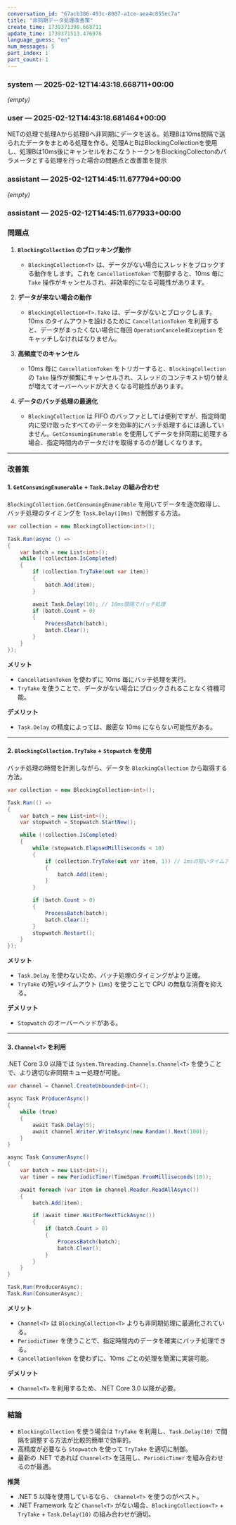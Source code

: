 ```yaml
---
conversation_id: "67acb386-493c-8007-a1ce-aea4c855ec7a"
title: "非同期データ処理改善策"
create_time: 1739371398.668711
update_time: 1739371513.476976
language_guess: "en"
num_messages: 5
part_index: 1
part_count: 1
---
```


### system — 2025-02-12T14:43:18.668711+00:00

_(empty)_

### user — 2025-02-12T14:43:18.681464+00:00

NETの処理で処理Aから処理Bへ非同期にデータを送る。処理Bは10ms間隔で送られたデータをまとめる処理を作る。処理AとBはBlockingCollectionを使用し、処理Bは10ms後にキャンセルをおこなうトークンをBlockingCollectonのパラメータとする処理を行った場合の問題点と改善策を提示

### assistant — 2025-02-12T14:45:11.677794+00:00

_(empty)_

### assistant — 2025-02-12T14:45:11.677933+00:00

### 問題点

1. **`BlockingCollection` のブロッキング動作**
   - `BlockingCollection<T>` は、データがない場合にスレッドをブロックする動作をします。これを `CancellationToken` で制御すると、10ms 毎に `Take` 操作がキャンセルされ、非効率的になる可能性があります。

2. **データが来ない場合の動作**
   - `BlockingCollection<T>.Take` は、データがないとブロックします。10ms のタイムアウトを設けるために `CancellationToken` を利用すると、データがまったくない場合に毎回 `OperationCanceledException` をキャッチしなければなりません。

3. **高頻度でのキャンセル**
   - 10ms 毎に `CancellationToken` をトリガーすると、`BlockingCollection` の `Take` 操作が頻繁にキャンセルされ、スレッドのコンテキスト切り替えが増えてオーバーヘッドが大きくなる可能性があります。

4. **データのバッチ処理の最適化**
   - `BlockingCollection` は FIFO のバッファとしては便利ですが、指定時間内に受け取ったすべてのデータを効率的にバッチ処理するには適していません。`GetConsumingEnumerable` を使用してデータを非同期に処理する場合、指定時間内のデータだけを取得するのが難しくなります。

---

### 改善策

#### **1. `GetConsumingEnumerable` + `Task.Delay` の組み合わせ**
`BlockingCollection.GetConsumingEnumerable` を用いてデータを逐次取得し、バッチ処理のタイミングを `Task.Delay(10ms)` で制御する方法。

```csharp
var collection = new BlockingCollection<int>();

Task.Run(async () =>
{
    var batch = new List<int>();
    while (!collection.IsCompleted)
    {
        if (collection.TryTake(out var item))
        {
            batch.Add(item);
        }

        await Task.Delay(10); // 10ms間隔でバッチ処理
        if (batch.Count > 0)
        {
            ProcessBatch(batch);
            batch.Clear();
        }
    }
});
```

**メリット**
- `CancellationToken` を使わずに 10ms 毎にバッチ処理を実行。
- `TryTake` を使うことで、データがない場合にブロックされることなく待機可能。

**デメリット**
- `Task.Delay` の精度によっては、厳密な 10ms にならない可能性がある。

---

#### **2. `BlockingCollection.TryTake` + `Stopwatch` を使用**
バッチ処理の時間を計測しながら、データを `BlockingCollection` から取得する方法。

```csharp
var collection = new BlockingCollection<int>();

Task.Run(() =>
{
    var batch = new List<int>();
    var stopwatch = Stopwatch.StartNew();

    while (!collection.IsCompleted)
    {
        while (stopwatch.ElapsedMilliseconds < 10)
        {
            if (collection.TryTake(out var item, 1)) // 1msの短いタイムアウト
            {
                batch.Add(item);
            }
        }

        if (batch.Count > 0)
        {
            ProcessBatch(batch);
            batch.Clear();
        }
        stopwatch.Restart();
    }
});
```

**メリット**
- `Task.Delay` を使わないため、バッチ処理のタイミングがより正確。
- `TryTake` の短いタイムアウト (`1ms`) を使うことで CPU の無駄な消費を抑える。

**デメリット**
- `Stopwatch` のオーバーヘッドがある。

---

#### **3. `Channel<T>` を利用**
.NET Core 3.0 以降では `System.Threading.Channels.Channel<T>` を使うことで、より適切な非同期キュー処理が可能。

```csharp
var channel = Channel.CreateUnbounded<int>();

async Task ProducerAsync()
{
    while (true)
    {
        await Task.Delay(5);
        await channel.Writer.WriteAsync(new Random().Next(100));
    }
}

async Task ConsumerAsync()
{
    var batch = new List<int>();
    var timer = new PeriodicTimer(TimeSpan.FromMilliseconds(10));

    await foreach (var item in channel.Reader.ReadAllAsync())
    {
        batch.Add(item);

        if (await timer.WaitForNextTickAsync())
        {
            if (batch.Count > 0)
            {
                ProcessBatch(batch);
                batch.Clear();
            }
        }
    }
}

Task.Run(ProducerAsync);
Task.Run(ConsumerAsync);
```

**メリット**
- `Channel<T>` は `BlockingCollection<T>` よりも非同期処理に最適化されている。
- `PeriodicTimer` を使うことで、指定時間内のデータを確実にバッチ処理できる。
- `CancellationToken` を使わずに、10ms ごとの処理を簡潔に実装可能。

**デメリット**
- `Channel<T>` を利用するため、.NET Core 3.0 以降が必要。

---

### **結論**
- `BlockingCollection` を使う場合は `TryTake` を利用し、`Task.Delay(10)` で間隔を調整する方法が比較的簡単で効率的。
- 高精度が必要なら `Stopwatch` を使って `TryTake` を適切に制御。
- 最新の .NET であれば `Channel<T>` を活用し、`PeriodicTimer` を組み合わせるのが最適。

**推奨**
- .NET 5 以降を使用しているなら、 `Channel<T>` を使うのがベスト。
- .NET Framework など `Channel<T>` がない場合、`BlockingCollection<T>` + `TryTake` + `Task.Delay(10)` の組み合わせが適切。
